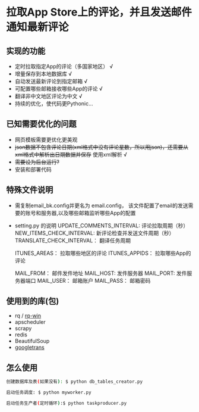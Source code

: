
  拉取App Store上的评论，并且发送邮件通知最新评论
======

  实现的功能
-----------

- 定时拉取指定App的评论（多国家地区） √
- 增量保存到本地数据库 √
- 自动发送最新评论到指定邮箱 √
- 可配置哪些邮箱接收哪些App的评论 √
- 翻译非中文地区评论为中文  √
- 持续的优化，使代码更Pythonic...

已知需要优化的问题
-----------
- 网页模板需要更优化更美观
- ~~json数据不包含评论日期(xml格式中没有评论星数，所以用json)，还需要从xml格式中解析出日期数据并保存~~ 使用xml解析 √
- ~~需要设为后台运行?~~
- 安装和部署代码



特殊文件说明
-----------
- 需复制email_bk.config并更名为 email.config， 该文件配置了email的发送需要的账号和服务器,以及哪些邮箱监听哪些App的配置
- setting.py 的说明
  UPDATE_COMMENTS_INTERVAL: 评论拉取周期（秒）
  NEW_ITEMS_CHECK_INTERVAL: 新评论检查并发送文件周期（秒）
  TRANSLATE_CHECK_INTERVAL： 翻译任务周期
  
  ITUNES_AREAS： 拉取哪些地区的评论
  ITUNES_APPIDS： 拉取哪些App的评论
  
  
  MAIL_FROM： 邮件发件地址
  MAIL_HOST: 发件服务器
  MAIL_PORT: 发件服务器端口
  MAIL_USER： 邮箱账户
  MAIL_PASS： 邮箱密码
  
  
  
使用到的库(包)
-----------
- rq / [rq-win](https://github.com/michaelbrooks/rq-win)
- apscheduler
- scrapy
- redis
- BeautifulSoup
- [googletrans](https://github.com/ssut/py-googletrans)


怎么使用
-----------
```bash
创建数据库及表(如果没有): $ python db_tables_creator.py
```
```bash
启动任务调度: $ python myworker.py
```
```bash
启动任务生产者(定时循环):$ python taskproducer.py
```
